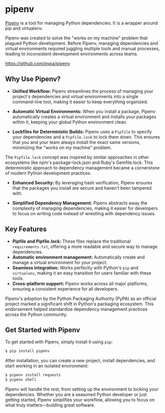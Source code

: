 # pipenv

[Pipenv](https://pipenv.pypa.io/) is a tool for managing Python dependencies. It is a wrapper around pip and virtualenv.

<span class="sidenote">Pipenv was created to solve the "works on my machine" problem that plagued Python development. Before Pipenv, managing dependencies and virtual environments required juggling multiple tools and manual processes, leading to inconsistent development environments across teams.</span>

https://github.com/pypa/pipenv


## Why Use Pipenv?

- **Unified Workflow:** Pipenv streamlines the process of managing your project's dependencies and virtual environments into a single command-line tool, making it easier to keep everything organized.

- **Automatic Virtual Environments:** When you install a package, Pipenv automatically creates a virtual environment and installs your packages within it, keeping your global Python environment clean.

- **Lockfiles for Deterministic Builds:** Pipenv uses a `Pipfile` to specify your dependencies and a `Pipfile.lock` to lock them down. This ensures that you and your team always install the exact same versions, minimizing the "works on my machine" problem.

<span class="sidenote">The `Pipfile.lock` concept was inspired by similar approaches in other ecosystems like npm's package-lock.json and Ruby's Gemfile.lock. This deterministic approach to dependency management became a cornerstone of modern Python development practices.</span>

- **Enhanced Security:** By leveraging hash verification, Pipenv ensures that the packages you install are secure and haven't been tampered with.

- **Simplified Dependency Management:** Pipenv abstracts away the complexity of managing dependencies, making it easier for developers to focus on writing code instead of wrestling with dependency issues.

## Key Features

- **Pipfile and Pipfile.lock:** These files replace the traditional `requirements.txt`, offering a more readable and secure way to manage dependencies.
- **Automatic environment management:** Automatically create and manage a virtual environment for your project.
- **Seamless integration:** Works perfectly with Python's `pip` and `virtualenv`, making it an easy transition for users familiar with these tools.
- **Cross-platform support:** Pipenv works across all major platforms, ensuring a consistent experience for all developers.

<span class="sidenote">Pipenv's adoption by the Python Packaging Authority (PyPA) as an official project marked a significant shift in Python's packaging ecosystem. This endorsement helped standardize dependency management practices across the Python community.</span>

## Get Started with Pipenv

To get started with Pipenv, simply install it using `pip`:

```bash
$ pip install pipenv
```

After installation, you can create a new project, install dependencies, and start working in an isolated environment:

```bash
$ pipenv install requests
$ pipenv shell
```

Pipenv will handle the rest, from setting up the environment to locking your dependencies. Whether you are a seasoned Python developer or just getting started, Pipenv simplifies your workflow, allowing you to focus on what truly matters—building great software.
